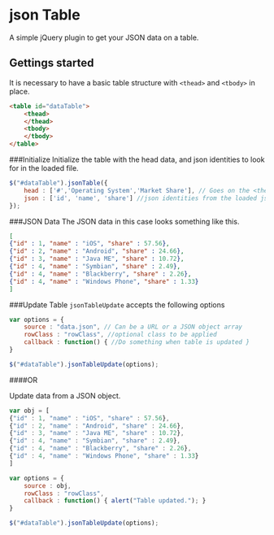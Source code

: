 json Table
=========

A simple jQuery plugin to get your JSON data on a table.

Gettings started
----------------
It is necessary to have a basic table structure with `<thead>` and `<tbody>` in place.
```html
<table id="dataTable">
	<thead>
	</thead>
	<tbody>
	</tbody>
</table>
```

###Initialize
Initialize the table with the head data, and json identities to look for in the loaded file.
```javascript
$("#dataTable").jsonTable({
	head : ['#','Operating System','Market Share'], // Goes on the <thead>
	json : ['id', 'name', 'share'] //json identities from the loaded json object
});
```

###JSON Data
The JSON data in this case looks something like this.
```json
[
{"id" : 1, "name" : "iOS", "share" : 57.56},
{"id" : 2, "name" : "Android", "share" : 24.66},
{"id" : 3, "name" : "Java ME", "share" : 10.72},
{"id" : 4, "name" : "Symbian", "share" : 2.49},
{"id" : 4, "name" : "Blackberry", "share" : 2.26},
{"id" : 4, "name" : "Windows Phone", "share" : 1.33}
]
```

###Update Table
`jsonTableUpdate` accepts the following options

```javascript
var options = {
	source : "data.json", // Can be a URL or a JSON object array
	rowClass : "rowClass", //optional class to be applied
	callback : function() { //Do something when table is updated }
}

$("#dataTable").jsonTableUpdate(options);
```

####OR

Update data from a JSON object.
```javascript
var obj = [
{"id" : 1, "name" : "iOS", "share" : 57.56},
{"id" : 2, "name" : "Android", "share" : 24.66},
{"id" : 3, "name" : "Java ME", "share" : 10.72},
{"id" : 4, "name" : "Symbian", "share" : 2.49},
{"id" : 4, "name" : "Blackberry", "share" : 2.26},
{"id" : 4, "name" : "Windows Phone", "share" : 1.33}
]

var options = {
	source : obj,
	rowClass : "rowClass",
	callback : function() { alert("Table updated."); }
}

$("#dataTable").jsonTableUpdate(options);
```